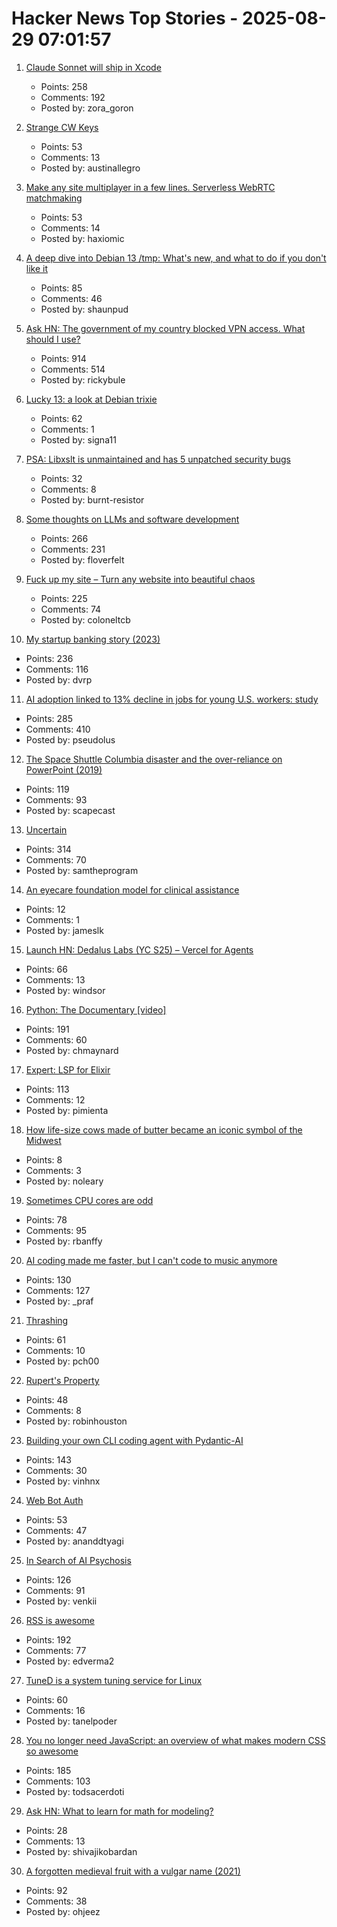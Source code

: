 # Hacker News Top Stories - 2025-08-29 07:01:57

1. [Claude Sonnet will ship in Xcode](https://developer.apple.com/documentation/xcode-release-notes/xcode-26-release-notes)
   - Points: 258
   - Comments: 192
   - Posted by: zora_goron

2. [Strange CW Keys](https://sites.google.com/site/oh6dccw/strangecwkeys)
   - Points: 53
   - Comments: 13
   - Posted by: austinallegro

3. [Make any site multiplayer in a few lines. Serverless WebRTC matchmaking](https://oxism.com/trystero/)
   - Points: 53
   - Comments: 14
   - Posted by: haxiomic

4. [A deep dive into Debian 13 /tmp: What's new, and what to do if you don't like it](https://lowendbox.com/blog/a-deep-dive-into-debian-13s-tmp-whats-new-and-what-to-do-if-you-dont-like-it/)
   - Points: 85
   - Comments: 46
   - Posted by: shaunpud

5. [Ask HN: The government of my country blocked VPN access. What should I use?](undefined)
   - Points: 914
   - Comments: 514
   - Posted by: rickybule

6. [Lucky 13: a look at Debian trixie](https://lwn.net/Articles/1033474/)
   - Points: 62
   - Comments: 1
   - Posted by: signa11

7. [PSA: Libxslt is unmaintained and has 5 unpatched security bugs](https://vuxml.freebsd.org/freebsd/b0a3466f-5efc-11f0-ae84-99047d0a6bcc.html)
   - Points: 32
   - Comments: 8
   - Posted by: burnt-resistor

8. [Some thoughts on LLMs and software development](https://martinfowler.com/articles/202508-ai-thoughts.html)
   - Points: 266
   - Comments: 231
   - Posted by: floverfelt

9. [Fuck up my site – Turn any website into beautiful chaos](https://www.fuckupmysite.com/?url=https%3A%2F%2Fnews.ycombinator.com&torchCursor=true&comicSans=true&fakeCursors=true&peskyFly=true)
   - Points: 225
   - Comments: 74
   - Posted by: coloneltcb

10. [My startup banking story (2023)](https://mitchellh.com/writing/my-startup-banking-story)
   - Points: 236
   - Comments: 116
   - Posted by: dvrp

11. [AI adoption linked to 13% decline in jobs for young U.S. workers: study](https://www.cnbc.com/2025/08/28/generative-ai-reshapes-us-job-market-stanford-study-shows-entry-level-young-workers.html)
   - Points: 285
   - Comments: 410
   - Posted by: pseudolus

12. [The Space Shuttle Columbia disaster and the over-reliance on PowerPoint (2019)](https://mcdreeamiemusings.com/blog/2019/4/13/gsux1h6bnt8lqjd7w2t2mtvfg81uhx)
   - Points: 119
   - Comments: 93
   - Posted by: scapecast

13. [Uncertain<T>](https://nshipster.com/uncertainty/)
   - Points: 314
   - Comments: 70
   - Posted by: samtheprogram

14. [An eyecare foundation model for clinical assistance](https://www.nature.com/articles/s41591-025-03900-7)
   - Points: 12
   - Comments: 1
   - Posted by: jameslk

15. [Launch HN: Dedalus Labs (YC S25) – Vercel for Agents](undefined)
   - Points: 66
   - Comments: 13
   - Posted by: windsor

16. [Python: The Documentary [video]](https://www.youtube.com/watch?v=GfH4QL4VqJ0)
   - Points: 191
   - Comments: 60
   - Posted by: chmaynard

17. [Expert: LSP for Elixir](https://github.com/elixir-lang/expert)
   - Points: 113
   - Comments: 12
   - Posted by: pimienta

18. [How life-size cows made of butter became an iconic symbol of the Midwest](https://www.smithsonianmag.com/smithsonian-institution/how-life-size-cows-made-of-butter-became-an-iconic-symbol-of-the-midwest-180987208/)
   - Points: 8
   - Comments: 3
   - Posted by: noleary

19. [Sometimes CPU cores are odd](https://anubis.techaro.lol/blog/2025/cpu-core-odd/)
   - Points: 78
   - Comments: 95
   - Posted by: rbanffy

20. [AI coding made me faster, but I can't code to music anymore](https://www.praf.me/ai-coding)
   - Points: 130
   - Comments: 127
   - Posted by: _praf

21. [Thrashing](https://exple.tive.org/blarg/2025/08/26/thrashing/)
   - Points: 61
   - Comments: 10
   - Posted by: pch00

22. [Rupert's Property](https://johncarlosbaez.wordpress.com/2025/08/28/a-polyhedron-without-ruperts-property/)
   - Points: 48
   - Comments: 8
   - Posted by: robinhouston

23. [Building your own CLI coding agent with Pydantic-AI](https://martinfowler.com/articles/build-own-coding-agent.html)
   - Points: 143
   - Comments: 30
   - Posted by: vinhnx

24. [Web Bot Auth](https://developers.cloudflare.com/bots/reference/bot-verification/web-bot-auth/)
   - Points: 53
   - Comments: 47
   - Posted by: ananddtyagi

25. [In Search of AI Psychosis](https://www.astralcodexten.com/p/in-search-of-ai-psychosis)
   - Points: 126
   - Comments: 91
   - Posted by: venkii

26. [RSS is awesome](https://evanverma.com/rss-is-awesome)
   - Points: 192
   - Comments: 77
   - Posted by: edverma2

27. [TuneD is a system tuning service for Linux](https://tuned-project.org/)
   - Points: 60
   - Comments: 16
   - Posted by: tanelpoder

28. [You no longer need JavaScript: an overview of what makes modern CSS so awesome](https://lyra.horse/blog/2025/08/you-dont-need-js/)
   - Points: 185
   - Comments: 103
   - Posted by: todsacerdoti

29. [Ask HN: What to learn for math for modeling?](undefined)
   - Points: 28
   - Comments: 13
   - Posted by: shivajikobardan

30. [A forgotten medieval fruit with a vulgar name (2021)](https://www.bbc.com/future/article/20210325-the-strange-medieval-fruit-the-world-forgot)
   - Points: 92
   - Comments: 38
   - Posted by: ohjeez

